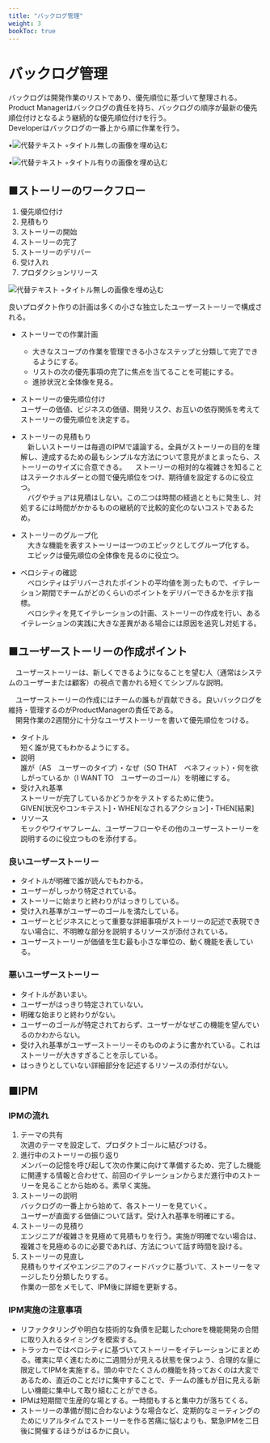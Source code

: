 ```yaml
---
title: "バックログ管理"
weight: 3
bookToc: true
---
```


# バックログ管理

バックログは開発作業のリストであり、優先順位に基づいて整理される。  
Product  Managerはバックログの責任を持ち、バックログの順序が最新の優先順位付けとなるよう継続的な優先順位付けを行う。  
Developerはバックログの一番上から順に作業を行う。  

•![代替テキスト](画像のURL) ◦タイトル無しの画像を埋め込む

•![代替テキスト](画像のURL "画像タイトル") ◦タイトル有りの画像を埋め込む


## ■ストーリーのワークフロー
1. 優先順位付け
1. 見積もり
1. ストーリーの開始
1. ストーリーの完了
1. ストーリーのデリバー
1. 受け入れ
1. プロダクションリリース

![代替テキスト](画像のURL) ◦タイトル無しの画像を埋め込む



良いプロダクト作りの計画は多くの小さな独立したユーザーストーリーで構成される。 


- ストーリーでの作業計画
    - 大きなスコープの作業を管理できる小さなステップと分類して完了できるようにする。
    - リストの次の優先事項の完了に焦点を当てることを可能にする。
    - 進捗状況と全体像を見る。

- ストーリーの優先順位付け  
ユーザーの価値、ビジネスの価値、開発リスク、お互いの依存関係を考えてストーリーの優先順位を決定する。

- ストーリーの見積もり  
　新しいストーリーは毎週のIPMで議論する。全員がストーリーの目的を理解し、達成するための最もシンプルな方法について意見がまとまったら、ストーリーのサイズに合意できる。
　ストーリーの相対的な複雑さを知ることはステークホルダーとの間で優先順位をつけ、期待値を設定するのに役立つ。  
　バグやチョアは見積はしない。この二つは時間の経過とともに発生し、対処するには時間がかかるものの継続的で比較的変化のないコストであるため。

- ストーリーのグループ化  
　大きな機能を表すストーリーは一つのエピックとしてグループ化する。  
　エピックは優先順位の全体像を見るのに役立つ。

- ベロシティの確認  
　ベロシティはデリバーされたポイントの平均値を測ったもので、イテレーション期間でチームがどのくらいのポイントをデリバーできるかを示す指標。  
　ベロシティを見てイテレーションの計画、ストーリーの作成を行い、あるイテレーションの実践に大きな差異がある場合には原因を追究し対処する。

## ■ユーザーストーリーの作成ポイント
　ユーザーストーリーは、新しくできるようになることを望む人（通常はシステムのユーザーまたは顧客）の視点で書かれる短くてシンプルな説明。

　ユーザーストーリーの作成にはチームの誰もが貢献できる。良いバックログを維持・管理するのがProductManagerの責任である。  
　開発作業の2週間分に十分なユーザストーリーを書いて優先順位をつける。

- タイトル  
短く誰が見てもわかるようにする。
- 説明  
誰が（AS　ユーザーのタイプ）・なぜ（SO THAT　ベネフィット）・何を欲しがっているか（I WANT TO　ユーザーのゴール）を明確にする。
- 受け入れ基準  
ストーリーが完了しているかどうかをテストするために使う。  
GIVEN[状況やコンキテスト]・WHEN[なされるアクション]・THEN[結果]
- リソース  
モックやワイヤフレーム、ユーザーフローやその他のユーザーストーリーを説明するのに役立つものを添付する。

### 良いユーザーストーリー
- タイトルが明確で誰が読んでもわかる。
- ユーザーがしっかり特定されている。
- ストーリーに始まりと終わりがはっきりしている。
- 受け入れ基準がユーザーのゴールを満たしている。
- ユーザーとビジネスにとって重要な詳細事項がストーリーの記述で表現できない場合に、不明瞭な部分を説明するリソースが添付されている。
- ユーザーストーリーが価値を生む最も小さな単位の、動く機能を表している。

### 悪いユーザーストーリー
- タイトルがあいまい。
- ユーザーがはっきり特定されていない。
- 明確な始まりと終わりがない。
- ユーザーのゴールが特定されておらず、ユーザーがなぜこの機能を望んでいるのかわからない。
- 受け入れ基準がユーザーストーリーそのもののように書かれている。これはストーリーが大きすぎることを示している。
- はっきりとしていない詳細部分を記述するリソースの添付がない。


## ■IPM
### IPMの流れ
1. テーマの共有  
次週のテーマを設定して、プロダクトゴールに結びつける。
1. 進行中のストーリーの振り返り  
メンバーの記憶を呼び起して次の作業に向けて準備するため、完了した機能に関連する情報と合わせて、前回のイテレーションからまだ進行中のストーリーを見ることから始める。素早く実施。
1. ストーリーの説明  
バックログの一番上から始めて、各ストーリーを見ていく。  
ユーザーが直面する価値について話す。受け入れ基準を明確にする。
1. ストーリーの見積り  
エンジニアが複雑さを見極めて見積もりを行う。実施が明確でない場合は、複雑さを見極めるのに必要であれば、方法について話す時間を設ける。
1. ストーリーの見直し  
見積もりサイズやエンジニアのフィードバックに基づいて、ストーリーをマージしたり分類したりする。  
作業の一部をメモして、IPM後に詳細を更新する。

### IPM実施の注意事項
- リファクタリングや明白な技術的な負債を記載したchoreを機能開発の合間に取り入れるタイミングを模索する。
- トラッカーではベロシティに基づいてストーリーをイテレーションにまとめる。確実に早く進むために二週間分が見える状態を保つよう、合理的な量に限定してIPMを実施する。頭の中でたくさんの機能を持っておくのは大変であるため、直近のことだけに集中することで、チームの誰もが目に見える新しい機能に集中して取り組むことができる。
- IPMは短期間で生産的な場とする。一時間もすると集中力が落ちてくる。
- ストーリーの準備が間に合わないような場合など、定期的なミーティングのためにリアルタイムでストーリーを作る苦痛に悩むよりも、緊急IPMを二日後に開催するほうがはるかに良い。
